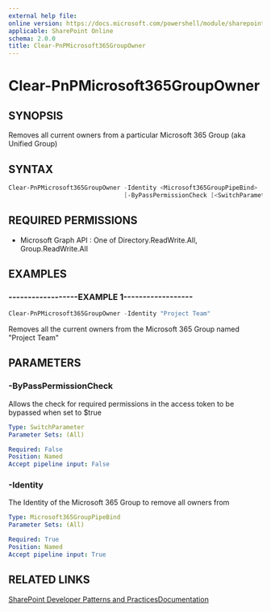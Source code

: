 ```yaml
---
external help file:
online version: https://docs.microsoft.com/powershell/module/sharepoint-pnp/clear-pnpmicrosoft365groupowner
applicable: SharePoint Online
schema: 2.0.0
title: Clear-PnPMicrosoft365GroupOwner
---
```


# Clear-PnPMicrosoft365GroupOwner

## SYNOPSIS
Removes all current owners from a particular Microsoft 365 Group (aka Unified Group)

## SYNTAX 

```powershell
Clear-PnPMicrosoft365GroupOwner -Identity <Microsoft365GroupPipeBind>
                                [-ByPassPermissionCheck [<SwitchParameter>]]
```

## REQUIRED PERMISSIONS

  * Microsoft Graph API : One of Directory.ReadWrite.All, Group.ReadWrite.All

## EXAMPLES

### ------------------EXAMPLE 1------------------
```powershell
Clear-PnPMicrosoft365GroupOwner -Identity "Project Team"
```

Removes all the current owners from the Microsoft 365 Group named "Project Team"

## PARAMETERS

### -ByPassPermissionCheck
Allows the check for required permissions in the access token to be bypassed when set to $true

```yaml
Type: SwitchParameter
Parameter Sets: (All)

Required: False
Position: Named
Accept pipeline input: False
```

### -Identity
The Identity of the Microsoft 365 Group to remove all owners from

```yaml
Type: Microsoft365GroupPipeBind
Parameter Sets: (All)

Required: True
Position: Named
Accept pipeline input: True
```

## RELATED LINKS

[SharePoint Developer Patterns and Practices](https://aka.ms/sppnp)[Documentation](https://docs.microsoft.com/graph/api/group-delete-owners)